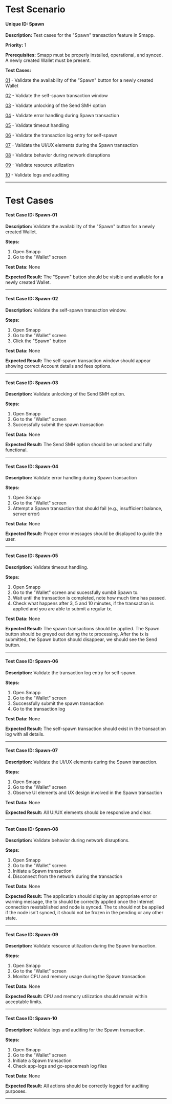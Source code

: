# Test Scenario

#### Unique ID:  Spawn

**Description:** Test cases for the "Spawn" transaction feature in Smapp.

**Priority:** 1

**Prerequisites:** Smapp must be properly installed, operational, and synced. A newly created Wallet must be present.

**Test Cases:**

[01](#test-case-id-Spawn-01) - Validate the availability of the "Spawn" button for a newly created Wallet

[02](#test-case-id-Spawn-02) - Validate the self-spawn transaction window

[03](#test-case-id-Spawn-03) - Validate unlocking of the Send SMH option

[04](#test-case-id-Spawn-04) - Validate error handling during Spawn transaction

[05](#test-case-id-Spawn-05) - Validate timeout handling 

[06](#test-case-id-Spawn-06) - Validate the transaction log entry for self-spawn

[07](#test-case-id-Spawn-07) - Validate the UI/UX elements during the Spawn transaction

[08](#test-case-id-Spawn-08) - Validate behavior during network disruptions

[09](#test-case-id-Spawn-09) - Validate resource utilization 

[10](#test-case-id-Spawn-10) - Validate logs and auditing  

_____

# Test Cases

#### Test Case ID: Spawn-01

**Description:** Validate the availability of the "Spawn" button for a newly created Wallet.

**Steps:**

1. Open Smapp
2. Go to the "Wallet" screen

**Test Data:** None

**Expected Result:** The "Spawn" button should be visible and available for a newly created Wallet.



---

#### Test Case ID: Spawn-02

**Description:** Validate the self-spawn transaction window.

**Steps:**

1. Open Smapp
2. Go to the "Wallet" screen
3. Click the "Spawn" button

**Test Data:** None

**Expected Result:** The self-spawn transaction window should appear showing correct Account details and fees options.



---

#### Test Case ID: Spawn-03

**Description:** Validate unlocking of the Send SMH option.

**Steps:**

1. Open Smapp
2. Go to the "Wallet" screen
3. Successfully submit the spawn transaction

**Test Data:** None

**Expected Result:** The Send SMH option should be unlocked and fully functional.



---

#### Test Case ID: Spawn-04

**Description:** Validate error handling during Spawn transaction

**Steps:**

1. Open Smapp
2. Go to the "Wallet" screen
3. Attempt a Spawn transaction that should fail (e.g., insufficient balance, server error)

**Test Data:** None

**Expected Result:** Proper error messages should be displayed to guide the user.



---

#### Test Case ID: Spawn-05

**Description:** Validate timeout handling.

**Steps:**

1. Open Smapp
2. Go to the "Wallet" screen and sucessfully sumbit Spawn tx. 
3. Wait until the transaction is completed, note how much time has passed.
4. Check what happens after 3, 5 and 10 minutes, if the transaction is applied and you are able to submit a regular tx.

**Test Data:** None

**Expected Result:** The spawn transactions should be applied. The Spawn button should be greyed out during the tx processing. After the tx is submitted, the Spawn button should disappear, we should see the Send button.


---

#### Test Case ID: Spawn-06

**Description:** Validate the transaction log entry for self-spawn.

**Steps:**

1. Open Smapp
2. Go to the "Wallet" screen
3. Successfully submit the spawn transaction
4. Go to the transaction log

**Test Data:** None

**Expected Result:** The self-spawn transaction should exist in the transaction log with all details.



---

#### Test Case ID: Spawn-07

**Description:** Validate the UI/UX elements during the Spawn transaction.

**Steps:**

1. Open Smapp
2. Go to the "Wallet" screen
3. Observe UI elements and UX design involved in the Spawn transaction

**Test Data:** None

**Expected Result:** All UI/UX elements should be responsive and clear.



---

#### Test Case ID: Spawn-08

**Description:** Validate behavior during network disruptions.

**Steps:**

1. Open Smapp
2. Go to the "Wallet" screen
3. Initiate a Spawn transaction
4. Disconnect from the network during the transaction

**Test Data:** None

**Expected Result:** The application should display an appropriate error or warning message, the tx should be correctly applied once the Internet connection reestablished and node is synced. The tx should not be applied if the node isn't synced, it should not be frozen in the pending or any other state. 



---

#### Test Case ID: Spawn-09

**Description:** Validate resource utilization during the Spawn transaction.

**Steps:**

1. Open Smapp
2. Go to the "Wallet" screen
3. Monitor CPU and memory usage during the Spawn transaction

**Test Data:** None

**Expected Result:** CPU and memory utilization should remain within acceptable limits.



---

#### Test Case ID: Spawn-10

**Description:** Validate logs and auditing for the Spawn transaction.

**Steps:**

1. Open Smapp
2. Go to the "Wallet" screen
3. Initiate a Spawn transaction
4. Check app-logs and go-spacemesh log files

**Test Data:** None

**Expected Result:** All actions should be correctly logged for auditing purposes.



---


